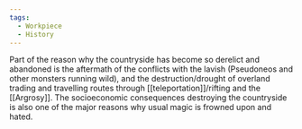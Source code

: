 ```yaml
---
tags:
  - Workpiece
  - History
---
```

Part of the reason why the countryside has become so derelict and abandoned is the aftermath of the conflicts with the lavish (Pseudoneos and other monsters running wild), and the destruction/drought of overland trading and travelling routes through [[teleportation]]/rifting and the [[Argrosy]]. 
The socioeconomic consequences destroying the countryside is also one of the major reasons why usual magic is frowned upon and hated.  